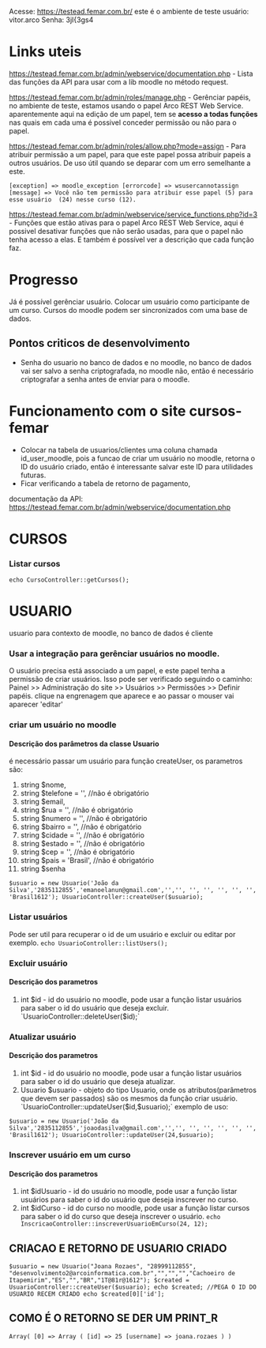 Acesse: https://testead.femar.com.br/ este é o ambiente de teste
usuário: vitor.arco
Senha: 3jI{3gs4
# Links uteis
https://testead.femar.com.br/admin/webservice/documentation.php - Lista das funções da API para usar com a lib moodle no método request.

https://testead.femar.com.br/admin/roles/manage.php - Gerênciar papéis, no ambiente de teste, estamos usando o papel Arco REST Web Service. aparentemente aqui na edição de um papel, tem se **acesso a todas funções** nas quais em cada uma é possivel conceder permissão ou não para o papel. 

https://testead.femar.com.br/admin/roles/allow.php?mode=assign - Para atribuir permissão a um papel, para que este papel possa atribuir papeis a outros usuários. De uso útil quando se deparar com um erro semelhante a este.

 `[exception] => moodle_exception
    [errorcode] => wsusercannotassign
    [message] => Você não tem permissão para atribuir esse papel (5) para esse usuário  (24) nesse curso (12).`

https://testead.femar.com.br/admin/webservice/service_functions.php?id=3 - Funções que estão ativas para o papel Arco REST Web Service, aqui é possivel desativar funções que não serão usadas, para que o papel não tenha acesso a elas. E também é possível ver a descrição que cada função faz.

# Progresso
Já é possível gerênciar usuário.
Colocar um usuário como participante de um curso. 
Cursos do moodle podem ser sincronizados com uma base de dados.
## Pontos criticos de desenvolvimento
- Senha do usuario no banco de dados e no moodle, no banco de dados vai ser salvo a senha criptografada, no moodle não, então é necessário criptografar a senha antes de enviar para o moodle.

# Funcionamento com o site cursos-femar
- Colocar na tabela de usuarios/clientes uma coluna chamada id_user_moodle, pois a funcao de criar um usuário no moodle, retorna o ID do usuário criado, então é interessante salvar este ID para utilidades futuras.  
- Ficar verificando a tabela de retorno de pagamento, 

documentação da API: https://testead.femar.com.br/admin/webservice/documentation.php
# CURSOS
### Listar cursos
`echo CursoController::getCursos();`
# USUARIO
usuario para contexto de moodle, no banco de dados é cliente
### Usar a integração para gerênciar usuários no moodle.
O usuário precisa está associado a um papel, e este papel tenha a permissão de criar usuários.
Isso pode ser verificado seguindo o caminho: 
Painel >> Administração do site >> Usuários >> Permissões >> Definir papéis. clique na engrenagem que aparece e ao passar o mouser vai aparecer 'editar'
### criar um usuário no moodle
#### Descrição dos parâmetros da classe Usuario
é necessário passar um usuário para função createUser, os parametros são:
1. string $nome,
2. string $telefone = '', //não é obrigatório
3. string $email,
4. string $rua = '', //não é obrigatório
5. string $numero = '', //não é obrigatório
6. string $bairro = '', //não é obrigatório
7. string $cidade = '', //não é obrigatório
8. string $estado = '', //não é obrigatório
9. string $cep = '', //não é obrigatório
10. string $pais = 'Brasil', //não é obrigatório
11. string $senha

`$usuario = new Usuario('João da Silva','2835112855','emanoelanun@gmail.com','','',
    '',
    '',
    '',
    '',
    '',
    'Brasil1612');
UsuarioController::createUser($usuario);`
### Listar usuários
Pode ser util para recuperar o id de um usuário e excluir ou editar por exemplo.
`echo UsuarioController::listUsers();`
### Excluir usuário
#### Descrição dos parametros
1. int $id - id do usuário no moodle, pode usar a função listar usuários para saber o id do usuário que deseja excluir.
`UsuarioController::deleteUser($id);`
### Atualizar usuário
#### Descrição dos parametros
1. int $id - id do usuário no moodle, pode usar a função listar usuários para saber o id do usuário que deseja atualizar.
2. Usuario $usuario - objeto do tipo Usuario, onde os atributos(parâmetros que devem ser passados) são os mesmos da função criar usuário.
`UsuarioController::updateUser($id,$usuario);`
exemplo de uso:

`$usuario = new Usuario('João da Silva','2835112855','joaodasilva@gmail.com','','',
    '',
    '',
    '',
    '',
    '',
    'Brasil1612');
UsuarioController::updateUser(24,$usuario);`
### Inscrever usuário em um curso
#### Descrição dos parametros
1. int $idUsuario - id do usuário no moodle, pode usar a função listar usuários para saber o id do usuário que deseja inscrever no curso.
2. int $idCurso - id do curso no moodle, pode usar a função listar cursos para saber o id do curso que deseja inscrever o usuário.
`echo InscricaoController::inscreverUsuarioEmCurso(24, 12);`

## CRIACAO E RETORNO DE USUARIO CRIADO
`$usuario = new Usuario("Joana Rozaes", "28999112855", "desenvolvimento2@arcoinformatica.com.br","","","","Cachoeiro de Itapemirim","ES","","BR","1T@81r@1612");
$created = UsuarioController::createUser($usuario);
echo $created;
//PEGA O ID DO USUARIO RECEM CRIADO
echo $created[0]['id'];`
## COMO É O RETORNO SE DER UM PRINT_R
`Array(
    [0] => Array
        (
            [id] => 25
            [username] => joana.rozaes
        )
)`
